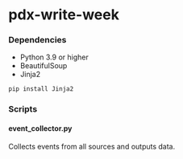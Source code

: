 # pdx-write-week

### Dependencies

* Python 3.9 or higher
* BeautifulSoup
* Jinja2

```
pip install Jinja2
```

### Scripts 

#### event_collector.py

Collects events from all sources and outputs data.

